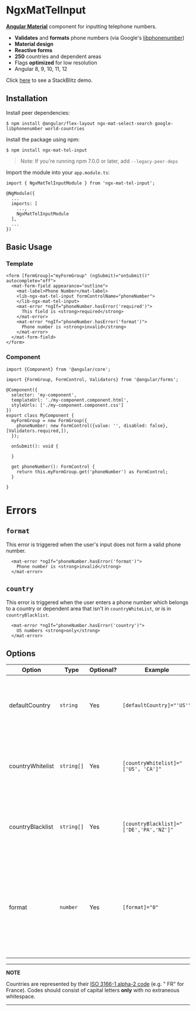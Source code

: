 # NgxMatTelInput

**[Angular Material](https://material.angular.io/)** component for inputting telephone numbers.

* **Validates** and **formats** phone numbers (via Google's [libphonenumber](https://github.com/google/libphonenumber))
* **Material design**
* **Reactive forms**
* **250** countries and dependent areas
* Flags **optimized** for low resolution
* Angular 8, 9, 10, 11, 12

Click [here](https://stackblitz.com/edit/ngx-mat-tel-input) to see a StackBlitz demo.

## Installation

Install peer dependencies:

    $ npm install @angular/flex-layout ngx-mat-select-search google-libphonenumber world-countries

Install the package using npm:

    $ npm install ngx-mat-tel-input

> Note: If you're running npm 7.0.0 or later, add `--legacy-peer-deps`

Import the module into your `app.module.ts`:

    import { NgxMatTelInputModule } from 'ngx-mat-tel-input';

    @NgModule({
      ...
      imports: [
        ...,
        NgxMatTelInputModule
      ],
      ...
    })

## Basic Usage

### Template

    <form [formGroup]="myFormGroup" (ngSubmit)="onSubmit()" autocomplete="off">
      <mat-form-field appearance="outline">
        <mat-label>Phone Number</mat-label>
        <lib-ngx-mat-tel-input formControlName="phoneNumber">
        </lib-ngx-mat-tel-input>
        <mat-error *ngIf="phoneNumber.hasError('required')">
          This field is <strong>required</strong>
        </mat-error>
        <mat-error *ngIf="phoneNumber.hasError('format')">
          Phone number is <strong>invalid</strong>
        </mat-error>
      </mat-form-field>
    </form>

### Component

    import {Component} from '@angular/core';
    
    import {FormGroup, FormControl, Validators} from '@angular/forms';
    
    @Component({
      selector: 'my-component',
      templateUrl: './my-component.component.html',
      styleUrls: ['./my-component.component.css']
    })
    export class MyComponent { 
      myFormGroup = new FormGroup({
        phoneNumber: new FormControl({value: '', disabled: false}, [Validators.required,]),
      });
    
      onSubmit(): void {
    
      }
    
      get phoneNumber(): FormControl {
        return this.myFormGroup.get('phoneNumber') as FormControl;
      }
    
    }

# Errors

## `format`

This error is triggered when the user's input does not form a valid phone number.

      <mat-error *ngIf="phoneNumber.hasError('format')">
        Phone number is <strong>invalid</strong>
      </mat-error>

## `country`

This error is triggered when the user enters a phone number which belongs to a country or dependent area that isn't
in `countryWhiteList`, or is in `countryBlacklist`.

      <mat-error *ngIf="phoneNumber.hasError('country')">
        US numbers <strong>only</strong>
      </mat-error>

## Options

| Option           | Type       | Optional? | Example                                 | Description                                                                                                                                                                                       |
|------------------|------------|-----------|-----------------------------------------|---------------------------------------------------------------------------------------------------------------------------------------------------------------------------------------------------|
| defaultCountry   | `string`   | Yes       | `[defaultCountry]="'US'"`               | The country or dependent area to be selected by default in the country picker. If omitted, Afghanistan will be selected by default.                                                               |
| countryWhitelist | `string[]` | Yes       | `[countryWhitelist]="['US', 'CA']"`     | List of countries and dependent areas to **include** in the country picker. If omitted, all countries and dependant areas will be displayed.                                                      |
| countryBlacklist | `string[]` | Yes       | `[countryBlacklist]="['DE','PA','NZ']"` | List of countries and dependent areas to **exclude** from the country picker. If omitted, all countries and dependant areas will be displayed.                                                    |
| format           | `number`   | Yes       | `[format]="0"`                          | The format of the phone number written to form control bound to `lib-ngx-mat-tel-input`.<ul><li>0 - E164 *(Default)*</li><li>1 - INTERNATIONAL</li><li>2 - NATIONAL</li><li>3 - RFC3966</li></ul> |

---
**NOTE**

Countries are represented by their [ISO 3166-1 alpha-2 code](https://en.wikipedia.org/wiki/ISO_3166-1_alpha-2) (e.g. "
FR" for France). Codes should consist of capital letters **only** with no extraneous whitespace.

---
